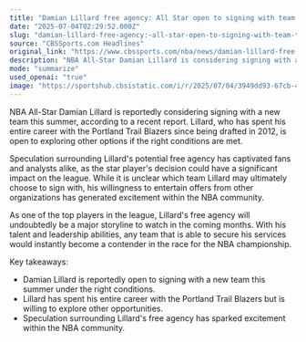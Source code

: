```yaml
---
title: "Damian Lillard free agency: All Star open to signing with team this summer under right conditions, per report"
date: "2025-07-04T02:29:52.000Z"
slug: "damian-lillard-free-agency:-all-star-open-to-signing-with-team-this-summer-under-right-conditions-per-report"
source: "CBSSports.com Headlines"
original_link: "https://www.cbssports.com/nba/news/damian-lillard-free-agency-all-star-open-to-signing-with-team-this-summer-under-right-conditions-per-report/"
description: "NBA All-Star Damian Lillard is considering signing with a new team this summer after spending his entire career with the Portland Trail Blazers. The speculation surrounding his potential free agency has generated excitement among fans and analysts, as his decision could have a significant impact on the league. Lillard's talent and leadership abilities make him a highly sought-after player, and any team that secures his services would instantly become a contender for the NBA championship."
mode: "summarize"
used_openai: "true"
image: "https://sportshub.cbsistatic.com/i/r/2025/07/04/3949dd93-67cb-4429-a0d7-1729cf638cd5/thumbnail/1200x675/77e683b7bc62c20055ab70bc574073c6/damian-lillard-point.jpg"
---
```


NBA All-Star Damian Lillard is reportedly considering signing with a new team this summer, according to a recent report. Lillard, who has spent his entire career with the Portland Trail Blazers since being drafted in 2012, is open to exploring other options if the right conditions are met.

Speculation surrounding Lillard's potential free agency has captivated fans and analysts alike, as the star player's decision could have a significant impact on the league. While it is unclear which team Lillard may ultimately choose to sign with, his willingness to entertain offers from other organizations has generated excitement within the NBA community.

As one of the top players in the league, Lillard's free agency will undoubtedly be a major storyline to watch in the coming months. With his talent and leadership abilities, any team that is able to secure his services would instantly become a contender in the race for the NBA championship.

Key takeaways:
- Damian Lillard is reportedly open to signing with a new team this summer under the right conditions.
- Lillard has spent his entire career with the Portland Trail Blazers but is willing to explore other opportunities.
- Speculation surrounding Lillard's free agency has sparked excitement within the NBA community.